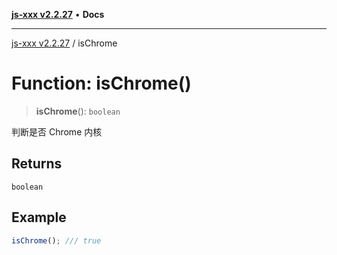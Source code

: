 [**js-xxx v2.2.27**](../README.md) • **Docs**

***

[js-xxx v2.2.27](../README.md) / isChrome

# Function: isChrome()

> **isChrome**(): `boolean`

判断是否 Chrome 内核

## Returns

`boolean`

## Example

```ts
isChrome(); /// true
```
